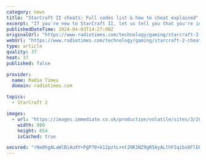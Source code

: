 ```yaml
---
category: news
title: "StarCraft II cheats: Full codes list & how to cheat explained"
excerpt: "If you're new to StarCraft II, let us tell you that you're in for a treat - but also a challenge. Especially if you're new to real-time strategy games. If you want a bit of help as you find your feet, fear not: There are plenty of cheats to get you through ..."
publishedDateTime: 2024-04-03T14:27:00Z
originalUrl: "https://www.radiotimes.com/technology/gaming/starcraft-2-cheats-codes/"
webUrl: "https://www.radiotimes.com/technology/gaming/starcraft-2-cheats-codes/"
type: article
quality: 37
heat: 37
published: false

provider:
  name: Radio Times
  domain: radiotimes.com

topics:
  - StarCraft 2

images:
  - url: "https://images.immediate.co.uk/production/volatile/sites/3/2024/04/StarCraft-II-Cheats-160a546.jpg?quality=90&resize=980,654"
    width: 980
    height: 654
    isCached: true

secured: "rNe8hgALaWlBiAuXY+PgP78+k12pztL+nt2OK1NZ9gR5AyALlhFIqibx8FlEBUjaj+KALSW0PuLqpyREocKPBLY+jiyidOkoQFTwh6TV9zZX0593ZPDQ5Ebl007O6X6J3bGvHOnee83eys5XdL/TkyrRN8ZFGV2kcmrD/N1vjlk8QXRqyXFNvaA98bEUSjipCO0jPApC8hkJGJS8JkM56abdN4pwgkXLJMwxZ6eqDDyfpxMnmQV1G+FE4dspbSjKKNWSfOJb1dGDCSCFv+MPIcB4kIs5266WzClGDSuAO91K+P2fQYNHHICe6q4Ru2v7fiNCr4OCAL5xnjU4X97y7i/aGjR1mmfF4r7+g4SafUo=;zk0vjdRpZH0ZMyd4NjJSVg=="
---
```


